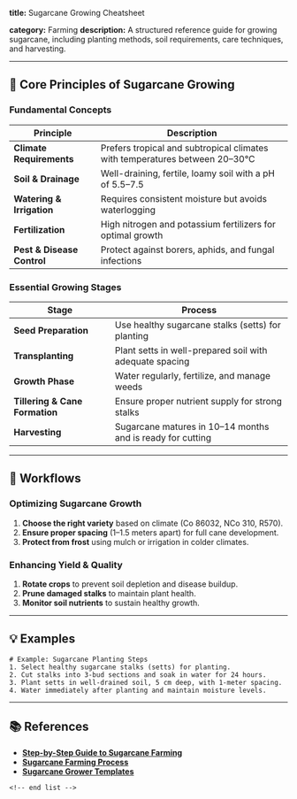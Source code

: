 **title:** Sugarcane Growing Cheatsheet

**category:** Farming
**description:** A structured reference guide for growing sugarcane, including planting methods, soil requirements, care techniques, and harvesting.

---

## 🌱 **Core Principles of Sugarcane Growing**

### **Fundamental Concepts**

| Principle                        | Description                                                                   |
| -------------------------------- | ----------------------------------------------------------------------------- |
| **Climate Requirements**   | Prefers tropical and subtropical climates with temperatures between 20–30°C |
| **Soil & Drainage**        | Well-draining, fertile, loamy soil with a pH of 5.5–7.5                      |
| **Watering & Irrigation**  | Requires consistent moisture but avoids waterlogging                          |
| **Fertilization**          | High nitrogen and potassium fertilizers for optimal growth                    |
| **Pest & Disease Control** | Protect against borers, aphids, and fungal infections                         |

### **Essential Growing Stages**

| Stage                                | Process                                                     |
| ------------------------------------ | ----------------------------------------------------------- |
| **Seed Preparation**           | Use healthy sugarcane stalks (setts) for planting           |
| **Transplanting**              | Plant setts in well-prepared soil with adequate spacing     |
| **Growth Phase**               | Water regularly, fertilize, and manage weeds                |
| **Tillering & Cane Formation** | Ensure proper nutrient supply for strong stalks             |
| **Harvesting**                 | Sugarcane matures in 10–14 months and is ready for cutting |

---

## 🔄 **Workflows**

### **Optimizing Sugarcane Growth**

1. **Choose the right variety** based on climate (Co 86032, NCo 310, R570).
2. **Ensure proper spacing** (1–1.5 meters apart) for full cane development.
3. **Protect from frost** using mulch or irrigation in colder climates.

### **Enhancing Yield & Quality**

1. **Rotate crops** to prevent soil depletion and disease buildup.
2. **Prune damaged stalks** to maintain plant health.
3. **Monitor soil nutrients** to sustain healthy growth.

---

## 💡 **Examples**

```plaintext
# Example: Sugarcane Planting Steps
1. Select healthy sugarcane stalks (setts) for planting.  
2. Cut stalks into 3-bud sections and soak in water for 24 hours.  
3. Plant setts in well-drained soil, 5 cm deep, with 1-meter spacing.  
4. Water immediately after planting and maintain moisture levels.  
```

---

## 📚 **References**

- **[Step-by-Step Guide to Sugarcane Farming](https://www.agrifarming.in/sugarcane-farming-for-guide-beginners)**
- **[Sugarcane Farming Process](https://www.agricultureinindia.net/cultivation/sugarcane-cultivation/sugarcane-farming-process-step-by-step-farming-process-agriculture/16557)**
- **[Sugarcane Grower Templates](https://templatelibrary.com/online/sugar-cane-grower-templates/)**

```
<!-- end list -->
```
